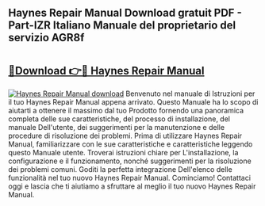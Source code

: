 ## Haynes Repair Manual Download gratuit PDF - Part-IZR Italiano Manuale del proprietario del servizio AGR8f

# <h2><a href="http://dfgodk8.blite.top/?on=Haynes+Repair+Manual">🔗Download 👉🔴 Haynes Repair Manual</a></h2>

[![Haynes Repair Manual download](https://i.imgur.com/lujVjoI.png)](http://dfgodk8.blite.top/?on=Haynes+Repair+Manual)
Benvenuto nel manuale di Istruzioni per il tuo Haynes Repair Manual appena arrivato. Questo Manuale ha lo scopo di aiutarti a ottenere il massimo dal tuo Prodotto fornendo una panoramica completa delle sue caratteristiche, del processo di installazione, del manuale Dell'utente, dei suggerimenti per la manutenzione e delle procedure di risoluzione dei problemi. Prima di utilizzare Haynes Repair Manual, familiarizzare con le sue caratteristiche e caratteristiche leggendo questo Manuale utente. Troverai istruzioni chiare per L'installazione, la configurazione e il funzionamento, nonché suggerimenti per la risoluzione dei problemi comuni. Goditi la perfetta integrazione Dell'elenco delle funzionalità nel tuo nuovo Haynes Repair Manual. Cominciamo! Contattaci oggi e lascia che ti aiutiamo a sfruttare al meglio il tuo nuovo Haynes Repair Manual.
